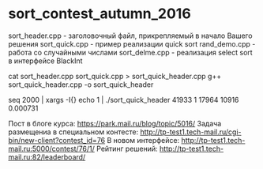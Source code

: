 # sort_contest_autumn_2016

sort_header.cpp - заголовочный файл, прикрепляемый в начало Вашего решения
sort_quick.cpp - пример реализации quick sort
rand_demo.cpp - работа со случайными числами
sort_delme.cpp - реализация select sort в интерфейсе BlackInt

cat sort_header.cpp sort_quick.cpp > sort_quick_header.cpp
g++ sort_quick_header.cpp -o sort_quick_header

seq 2000 | xargs -I{} echo 1 | ./sort_quick_header
41933 1 17964 10916 0.000731

Пост в блоге курса: https://park.mail.ru/blog/topic/5016/
Задача размещениа в специальном контесте: http://tp-test1.tech-mail.ru/cgi-bin/new-client?contest_id=76
В новом интерфейсе: http://tp-test1.tech-mail.ru:5000/contest/76/1/
Рейтинг решений: http://tp-test1.tech-mail.ru:82/leaderboard/
